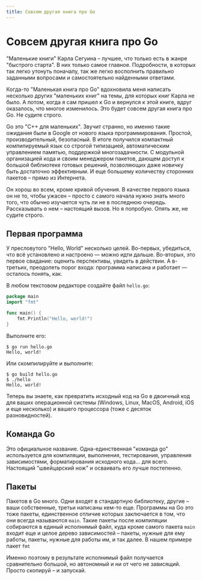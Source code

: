 ```yaml
---
title: Совсем другая книга про Go
---
```


# Совсем другая книга про Go

"Маленькие книги" Карла Сегуина – лучшее, что только есть в жанре "быстрого старта". В них только самое главное. Подробности, в которых так легко утонуть поначалу, так же легко восполнить правильно заданными вопросами и самостоятельно найденными ответами. 

Когда-то "Маленькая книга про Go" вдохновила меня написать несколько других "маленьких книг" на темы, для которых книг Карла не было. А потом, когда я сам пришел к Go и вернулся к этой книге, вдруг оказалось, что многое изменилось. Это будет совсем другая книга про Go. Не судите строго.

Go это "C++ для маленьких". Звучит странно, но именно такие ожидания были в Google от нового языка программирования. Простой, производительный, безопасный. В итоге получился компактный компилируемый язык со строгой типизацией, автоматическим управлением памятью, поддержкой многозадачности. С модульной организацией кода и своим менеджером пакетов, дающем доступ к большой библиотеке готовых решений, позволяющих даже новичку быть достаточно эффективным. И еще большему количеству сторонних пакетов – прямо из Интернета.

Он хорош во всем, кроме кривой обучения. В качестве первого языка он не то, чтобы ужасен – просто с самого начала нужно знать много того, что обычно изучается чуть ли не в последнюю очередь. Рассказывать о нем – настоящий вызов. Но я попробую. Опять же, не судите строго.

## Первая программа

У пресловутого "Hello, World" несколько целей. Во-первых, убедиться, что всё установлено и настроено — можно идти дальше. Во-вторых, это первое свидание: оценить перспективы, увидеть в действии. А в-третьих, преодолеть порог входа: программа написана и работает — осталось понять, как. 

В любом текстовом редакторе создайте файл `hello.go`:

~~~go
package main
import "fmt"

func main() {
	fmt.Println("Hello, world!")
}
~~~

Выполните его:

~~~
$ go run hello.go
Hello, world!
~~~

Или скомпилируйте и выполните:

~~~
$ go build hello.go
$ ./hello
Hello, world!
~~~

Теперь вы знаете, как превратить исходный код на Go в двоичный код для ваших операционной системы (Windows, Linux, MacOS, Android, iOS и еще несколько) и вашего процессора (тоже с десяток разновидностей). 

## Команда Go

Это официальное название. Одна-единственная "команда go" используется для компиляции, выполнения, тестирования, управления зависимостями, форматирования исходного кода… для всего.  Настоящий "швейцарский нож" и осваивать его лучше постепенно.

## Пакеты

Пакетов в Go много. Одни входят в стандартную библиотеку, другие – ваши собственные, третьи написаны кем-то еще. Программы на Go это тоже пакеты, единственное отличие которых заключается в том, что они всегда называются `main`. Такие пакеты после компиляции собираются в единый исполнимый файл, куда кроме самого пакета `main` входит еще и целое дерево зависимостей – пакеты, нужные для ему работы, пакеты, нужные для работы им, и так далее. В нашем примере пакет `fmt`



Именно поэтому в результате исполнимый файл получается сравнительно большой, но автономный и ни от чего не зависящий. Просто cкопируй – и запускай.

## 